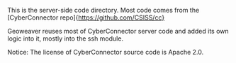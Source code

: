 
This is the server-side code directory. Most code comes from the [CyberConnector repo]{https://github.com/CSISS/cc}

Geoweaver reuses most of CyberConnector server code and added its own logic into it, mostly into the ssh module. 

Notice: The license of CyberConnector source code is Apache 2.0. 
